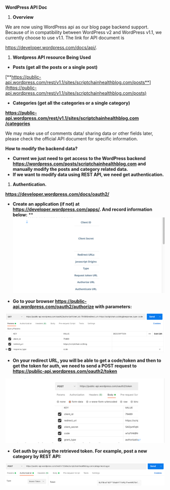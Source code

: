 **WordPress API Doc**

1. **Overview**

We are now using WordPress api as our blog page backend support. Because of in compatibility between WordPress v2 and WordPress v1.1, we currently choose to use v1.1. The link for API document is 

https://developer.wordpress.com/docs/api/.

1. **Wordpress API resource Being Used**
- **Posts (get all the posts or a single post)** 

[**https://public-api.wordpress.com/rest/v1.1/sites/scriptchainhealthblog.com/posts**](https://public-api.wordpress.com/rest/v1.1/sites/scriptchainhealthblog.com/posts)

- **Categories (get all the categories or a single category)** 

[**https://public-api.wordpress.com/rest/v1.1/sites/scriptchainhealthblog.com** **/categories**](https://public-api.wordpress.com/rest/v1.1/sites/scriptchainhealthblog.com/posts)

We may make use of comments data/ sharing data or other fields later, please check the official API document for specific information.

**How to modify the backend data?**

- **Current we just need to get access to the WordPress backend <https://wordpress.com/posts/scriptchainhealthblog.com> and manually modify the posts and category related data.**
- **If we want to modify data using REST API, we need get authentication.**

1. **Authentication.**

**https://developer.wordpress.com/docs/oauth2/**

- **Create an application (if not) at <https://developer.wordpress.com/apps/>. And record information below:**
**
![alt_text](../Images/Wordpress_images/image1.png "image_tooltip")

- **Go to your browser <https://public-api.wordpress.com/oauth2/authorize> with parameters:**

![alt_text](../Images/Wordpress_images/image2.png "image_tooltip")

- **On your redirect URL, you will be able to get a code/token and then to get the token for auth, we need to send a POST request to https://public-api.wordpress.com/oauth2/token**

![alt_text](../Images/Wordpress_images/image3.png "image_tooltip")


- **Get auth by using the retrieved token. For example, post a new category by REST API:**

![alt_text](../Images/Wordpress_images/image4.png "image_tooltip")
